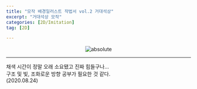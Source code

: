 ```yaml
---
title: "모작 배경일러스트 작법서 vol.2 거대석상"
excerpt: "거대석상 모작"
categories: [2D/Imitation]
tag: [2D]

---
```

<center><img data-action="zoom" src='{{ "assets/images/StoneStatue.png" | relative_url }}' alt='absolute' ></center>

---
채색 시간이 정말 오래 소요됐고 진짜 힘들구나...  
구조 및 빛, 조화로운 방향 공부가 필요한 것 같다.  
(2020.08.24)